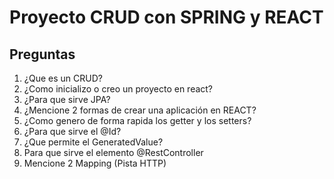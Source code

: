 # Proyecto CRUD con SPRING y REACT

## Preguntas
1. ¿Que es un CRUD?
2. ¿Como inicializo o creo un proyecto en react?
3. ¿Para que sirve JPA?
4. ¿Mencione 2 formas de crear una aplicación en REACT?
5. ¿Como genero de forma rapida los getter y los setters?
6. ¿Para que sirve el @Id?
7. ¿Que permite el GeneratedValue?
8. Para que sirve el elemento @RestController
9. Mencione 2 Mapping (Pista HTTP)